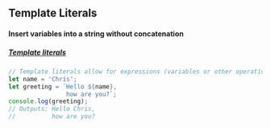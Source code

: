 ## Template Literals

#### Insert variables into a string without concatenation
##### [Template literals](https://developer.mozilla.org/en-US/docs/Web/JavaScript/Reference/Template_literals)
```js
// Template literals allow for expressions (variables or other operations such as calculations) to be inserted into strings without needing concatenation
let name = 'Chris';
let greeting = `Hello ${name},
                how are you?`;
console.log(greeting);
// Outputs: Hello Chris,
//          how are you?
```
